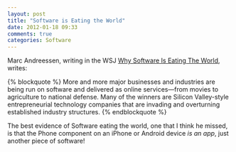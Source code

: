 ```yaml
---
layout: post
title: "Software is Eating the World"
date: 2012-01-18 09:33
comments: true
categories: Software
---
```


Marc Andreessen, writing in the WSJ [Why Software Is Eating The World](http://online.wsj.com/article/SB10001424053111903480904576512250915629460.html), writes:

{% blockquote %}
More and more major businesses and industries are being run on software and delivered as online services—from movies to agriculture to national defense. Many of the winners are Silicon Valley-style entrepreneurial technology companies that are invading and overturning established industry structures.
{% endblockquote %}

The best evidence of Software eating the world, one that I think he missed, is that the Phone component on an iPhone or Android device *is an app*, just another piece of software!